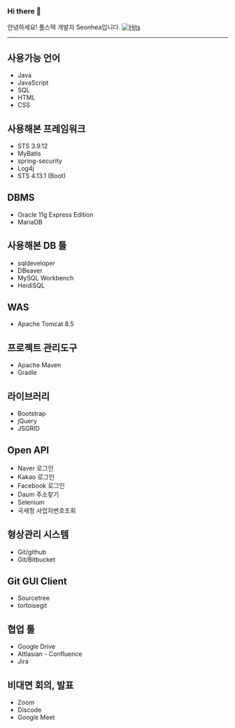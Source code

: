 ### Hi there 👋

<!--
**Seonhea/Seonhea** is a ✨ _special_ ✨ repository because its `README.md` (this file) appears on your GitHub profile.

Here are some ideas to get you started:

- 🔭 I’m currently working on ...
- 🌱 I’m currently learning ...
- 👯 I’m looking to collaborate on ...
- 🤔 I’m looking for help with ...
- 💬 Ask me about ...
- 📫 How to reach me: ...
- 😄 Pronouns: ...
- ⚡ Fun fact: ...
-->
안녕하세요! 풀스택 개발자 Seonhea입니다.
[![Hits](https://hits.seeyoufarm.com/api/count/incr/badge.svg?url=https%3A%2F%2Fgithub.com%2FSeonhea&count_bg=%233DC8A9&title_bg=%23555555&icon=&icon_color=%23E7E7E7&title=hits&edge_flat=false)](https://hits.seeyoufarm.com)

***
## 사용가능 언어
*  Java
*  JavaScript
*  SQL
*  HTML
*  CSS
## 사용해본 프레임워크
*  STS 3.9.12
*  MyBatis
*  spring-security
*  Log4j
*  STS 4.13.1 (Boot)
## DBMS
* Oracle 11g Express Edition
* MariaDB
## 사용해본 DB 툴
*  sqldeveloper
*  DBeaver
*  MySQL Workbench
*  HeidiSQL
## WAS
* Apache Tomcat 8.5
## 프로젝트 관리도구
* Apache Maven
* Gradle
## 라이브러리
* Bootstrap
* jQuery
* JSGRID
## Open API
* Naver 로그인
* Kakao 로그인
* Facebook 로그인
* Daum 주소찾기
* Selenium
* 국세청 사업자번호조회
## 형상관리 시스템
* Git/github
* Git/Bitbucket
## Git GUI Client
* Sourcetree
* tortoisegit
## 협업 툴
* Google Drive
* Attlasian - Confluence
* Jira
## 비대면 회의, 발표
* Zoom
* Discode
* Google Meet
